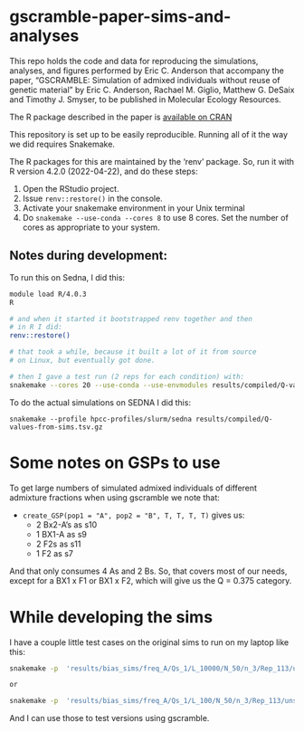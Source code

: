 gscramble-paper-sims-and-analyses
================

This repo holds the code and data for reproducing the simulations,
analyses, and figures performed by Eric C. Anderson that accompany the
paper, “GSCRAMBLE: Simulation of admixed individuals without reuse of
genetic material” by Eric C. Anderson, Rachael M. Giglio, Matthew G.
DeSaix and Timothy J. Smyser, to be published in Molecular Ecology
Resources.

The R package described in the paper is [available on
CRAN](https://CRAN.R-project.org/package=gscramble)

This repository is set up to be easily reproducible. Running all of it
the way we did requires Snakemake.

The R packages for this are maintained by the ‘renv’ package. So, run it
with R version 4.2.0 (2022-04-22), and do these steps:

1.  Open the RStudio project.
2.  Issue `renv::restore()` in the console.
3.  Activate your snakemake environment in your Unix terminal
4.  Do `snakemake --use-conda --cores 8` to use 8 cores. Set the number
    of cores as appropriate to your system.

## Notes during development:

To run this on Sedna, I did this:

``` sh
module load R/4.0.3
R

# and when it started it bootstrapped renv together and then
# in R I did:
renv::restore()

# that took a while, because it built a lot of it from source
# on Linux, but eventually got done.

# then I gave a test run (2 reps for each condition) with:
snakemake --cores 20 --use-conda --use-envmodules results/compiled/Q-values-from-sims.tsv.gz
```

To do the actual simulations on SEDNA I did this:

``` sj
snakemake --profile hpcc-profiles/slurm/sedna results/compiled/Q-values-from-sims.tsv.gz
```

# Some notes on GSPs to use

To get large numbers of simulated admixed individuals of different
admixture fractions when using gscramble we note that:

- `create_GSP(pop1 = "A", pop2 = "B", T, T, T, T)` gives us:
  - 2 Bx2-A’s as s10
  - 1 BX1-A as s9
  - 2 F2s as s11
  - 1 F2 as s7

And that only consumes 4 As and 2 Bs. So, that covers most of our needs,
except for a BX1 x F1 or BX1 x F2, which will give us the Q = 0.375
category.

# While developing the sims

I have a couple little test cases on the original sims to run on my
laptop like this:

``` sh
snakemake -p  'results/bias_sims/freq_A/Qs_1/L_10000/N_50/n_3/Rep_113/unsupervised_Q.tsv' 'results/bias_sims/freq_A/Qs_1/L_10000/N_50/n_3/Rep_114/supervised_Q.tsv' --cores 8 --use-conda

or 

snakemake -p  'results/bias_sims/freq_A/Qs_1/L_100/N_50/n_3/Rep_113/unsupervised_Q.tsv' 'results/bias_sims/freq_A/Qs_1/L_100/N_50/n_3/Rep_114/supervised_Q.tsv' --cores 8 --use-conda
```

And I can use those to test versions using gscramble.
